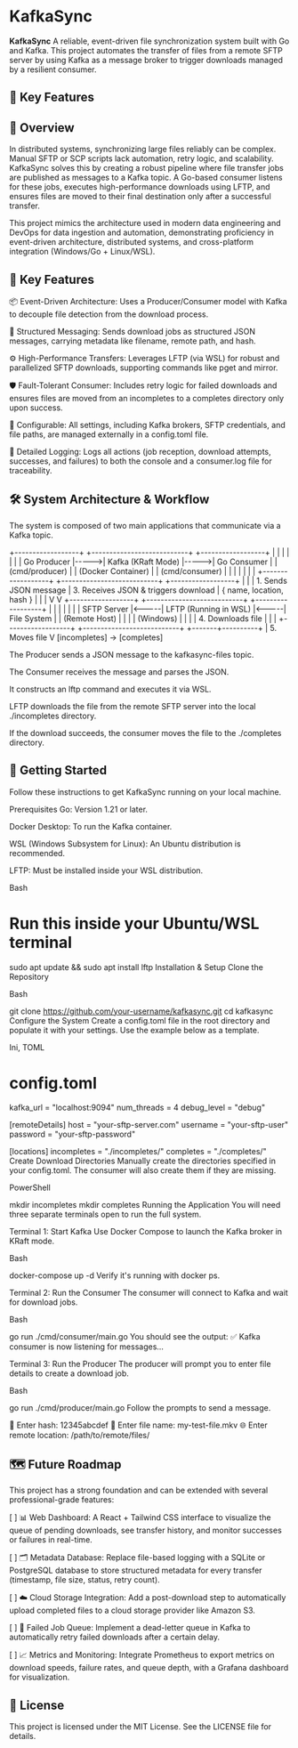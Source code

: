 # KafkaSync

**KafkaSync** A reliable, event-driven file synchronization system built with Go and Kafka. This project automates the transfer of files from a remote SFTP server by using Kafka as a message broker to trigger downloads managed by a resilient consumer.
## 🚀 Key Features

## 📖 Overview
In distributed systems, synchronizing large files reliably can be complex. Manual SFTP or SCP scripts lack automation, retry logic, and scalability. KafkaSync solves this by creating a robust pipeline where file transfer jobs are published as messages to a Kafka topic. A Go-based consumer listens for these jobs, executes high-performance downloads using LFTP, and ensures files are moved to their final destination only after a successful transfer.

This project mimics the architecture used in modern data engineering and DevOps for data ingestion and automation, demonstrating proficiency in event-driven architecture, distributed systems, and cross-platform integration (Windows/Go + Linux/WSL).

## 🚀 Key Features
📦 Event-Driven Architecture: Uses a Producer/Consumer model with Kafka to decouple file detection from the download process.

📨 Structured Messaging: Sends download jobs as structured JSON messages, carrying metadata like filename, remote path, and hash.

⚙️ High-Performance Transfers: Leverages LFTP (via WSL) for robust and parallelized SFTP downloads, supporting commands like pget and mirror.

🛡️ Fault-Tolerant Consumer: Includes retry logic for failed downloads and ensures files are moved from an incompletes to a completes directory only upon success.

🔧 Configurable: All settings, including Kafka brokers, SFTP credentials, and file paths, are managed externally in a config.toml file.

📝 Detailed Logging: Logs all actions (job reception, download attempts, successes, and failures) to both the console and a consumer.log file for traceability.

## 🛠️ System Architecture & Workflow
The system is composed of two main applications that communicate via a Kafka topic.

+------------------+      +---------------------------+      +------------------+
|                  |      |                           |      |                  |
|   Go Producer    |----->|   Kafka (KRaft Mode)      |----->|   Go Consumer    |
| (cmd/producer)   |      |     (Docker Container)    |      | (cmd/consumer)   |
|                  |      |                           |      |                  |
+------------------+      +---------------------------+      +------------------+
        |                                                              |
        | 1. Sends JSON message                                        | 3. Receives JSON & triggers download
        |    { name, location, hash }                                  |
        |                                                              |
        V                                                              V
+------------------+      +---------------------------+      +------------------+
|                  |      |                           |      |                  |
|  SFTP Server     |<-----|   LFTP (Running in WSL)   |<-----|  File System     |
| (Remote Host)    |      |                           |      | (Windows)        |
|                  |      | 4. Downloads file         |      |                  |
+------------------+      +---------------------------+      +-------+----------+
                                                                     | 5. Moves file
                                                                     V
                                                         [incompletes] -> [completes]

The Producer sends a JSON message to the kafkasync-files topic.

The Consumer receives the message and parses the JSON.

It constructs an lftp command and executes it via WSL.

LFTP downloads the file from the remote SFTP server into the local ./incompletes directory.

If the download succeeds, the consumer moves the file to the ./completes directory.


## 🔧 Getting Started
Follow these instructions to get KafkaSync running on your local machine.

Prerequisites
Go: Version 1.21 or later.

Docker Desktop: To run the Kafka container.

WSL (Windows Subsystem for Linux): An Ubuntu distribution is recommended.

LFTP: Must be installed inside your WSL distribution.

Bash

# Run this inside your Ubuntu/WSL terminal
sudo apt update && sudo apt install lftp
Installation & Setup
Clone the Repository

Bash

git clone https://github.com/your-username/kafkasync.git
cd kafkasync
Configure the System Create a config.toml file in the root directory and populate it with your settings. Use the example below as a template.

Ini, TOML

# config.toml

kafka_url = "localhost:9094"
num_threads = 4
debug_level = "debug"

[remoteDetails]
host = "your-sftp-server.com"
username = "your-sftp-user"
password = "your-sftp-password"

[locations]
incompletes = "./incompletes/"
completes = "./completes/"
Create Download Directories Manually create the directories specified in your config.toml. The consumer will also create them if they are missing.

PowerShell

mkdir incompletes
mkdir completes
Running the Application
You will need three separate terminals open to run the full system.

Terminal 1: Start Kafka Use Docker Compose to launch the Kafka broker in KRaft mode.

Bash

docker-compose up -d
Verify it's running with docker ps.

Terminal 2: Run the Consumer The consumer will connect to Kafka and wait for download jobs.

Bash

go run ./cmd/consumer/main.go
You should see the output: ✅ Kafka consumer is now listening for messages...

Terminal 3: Run the Producer The producer will prompt you to enter file details to create a download job.

Bash

go run ./cmd/producer/main.go
Follow the prompts to send a message.

🔢 Enter hash: 12345abcdef
📄 Enter file name: my-test-file.mkv
🌐 Enter remote location: /path/to/remote/files/

## 🗺️ Future Roadmap
This project has a strong foundation and can be extended with several professional-grade features:

[ ] 📊 Web Dashboard: A React + Tailwind CSS interface to visualize the queue of pending downloads, see transfer history, and monitor successes or failures in real-time.

[ ] 🗂️ Metadata Database: Replace file-based logging with a SQLite or PostgreSQL database to store structured metadata for every transfer (timestamp, file size, status, retry count).

[ ] ☁️ Cloud Storage Integration: Add a post-download step to automatically upload completed files to a cloud storage provider like Amazon S3.

[ ] 🔄 Failed Job Queue: Implement a dead-letter queue in Kafka to automatically retry failed downloads after a certain delay.

[ ] 📈 Metrics and Monitoring: Integrate Prometheus to export metrics on download speeds, failure rates, and queue depth, with a Grafana dashboard for visualization.

## 📜 License
This project is licensed under the MIT License. See the LICENSE file for details.


